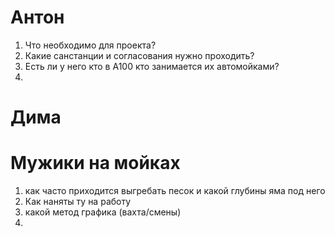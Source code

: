 # Антон
1. Что необходимо для проекта?
2. Какие санстанции и согласования нужно проходить?
3. Есть ли у него кто в А100 кто занимается их автомойками?
4. 
# Дима
# Мужики на мойках
1. как часто приходится выгребать песок и какой глубины яма под него
2. Как наняты ту на работу
3. какой метод графика (вахта/смены)
4. 
# 